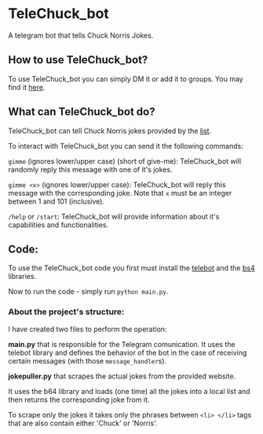 # TeleChuck_bot
A telegram bot that tells Chuck Norris Jokes.

## How to use TeleChuck_bot?
To use TeleChuck_bot you can simply DM it or add it to groups. You may find it [here](https://t.me/TeleChuck_bot).

## What can TeleChuck_bot do?
TeleChuck_bot can tell Chuck Norris jokes provided by the [list](https://parade.com/968666/parade/chuck-norris-jokes/).


To interact with TeleChuck_bot you can send it the following commands:

`gimme` (ignores lower/upper case) (short of give-me): TeleChuck_bot will randomly reply this message with one of it's jokes.

`gimme <x>` (ignores lower/upper case): TeleChuck_bot will reply this message with the corresponding joke. Note that `x` must be an integer between 1 and 101 (inclusive). 

`/help` or `/start`: TeleChuck_bot will provide information about it's capabilities and functionalities.

## Code:
To use the TeleChuck_bot code you first must install the [telebot](https://github.com/eternnoir/pyTelegramBotAPI) and the [bs4](https://pypi.org/project/beautifulsoup4/) libraries.

Now to run the code - simply run `python main.py`.

### About the project's structure:

I have created two files to perform the operation:

**main.py** that is responsible for the Telegram comunication.
It uses the telebot library and defines the behavior of the bot in the case of receiving certain messages (with those `message_handler`s).


**jokepuller.py** that scrapes the actual jokes from the provided website.

It uses the b64 library and loads (one time) all the jokes into a local list and then returns the corresponding joke from it.

To scrape only the jokes it takes only the phrases between `<li> </li>` tags that are also contain either 'Chuck' or 'Norris'.
